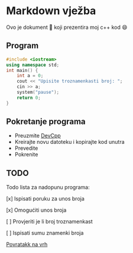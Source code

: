 # Markdown vježba
Ovo je dokument :memo: koji prezentira moj c++ kod :smile:
## Program
```c++
#include <iostream>
using namespace std;
int main() {
    int a = 0;
    cout << "Upisite troznamenkasti broj: ";
    cin >> a;
    system("pause");
    return 0;
}
```
## Pokretanje programa
- Preuzmite [DevCpp](https://sourceforge.net/projects/orwelldevcpp/)
- Kreirajte novu datoteku i kopirajte kod unutra
- Prevedite
- Pokrenite
## TODO
Todo lista za nadopunu programa:

[x] Ispisati poruku za unos broja

[x] Omogućiti unos broja

[ ] Provjeriti je li broj troznamenkast

[ ] Ispisati sumu znamenki broja


[Povratakk na vrh](#Markdown-vježba)
